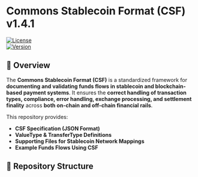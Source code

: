 # Commons Stablecoin Format (CSF) v1.4.1

[![License](https://img.shields.io/badge/license-MIT-blue.svg)](LICENSE)  
[![Version](https://img.shields.io/badge/version-1.4.1-orange.svg)](https://github.com/Brale-xyz/commons)  

## 📌 Overview
The **Commons Stablecoin Format (CSF)** is a standardized framework for **documenting and validating funds flows in stablecoin and blockchain-based payment systems**. It ensures the **correct handling of transaction types, compliance, error handling, exchange processing, and settlement finality** across **both on-chain and off-chain financial rails**.

This repository provides:
- **CSF Specification (JSON Format)**
- **ValueType & TransferType Definitions**
- **Supporting Files for Stablecoin Network Mappings**
- **Example Funds Flows Using CSF**

## 📁 Repository Structure